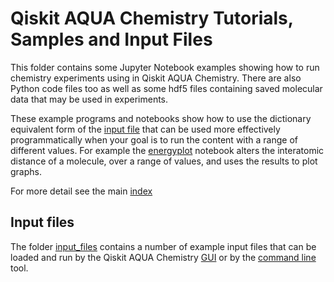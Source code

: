 # Qiskit AQUA Chemistry Tutorials, Samples and Input Files

This folder contains some Jupyter Notebook examples showing how to run chemistry experiments using in
Qiskit AQUA Chemistry. There are also Python code files too as well as some hdf5 files containing saved
molecular data that may be used in experiments.

These example programs and notebooks show how to use the dictionary equivalent form of
the [input file](#input-files) that can be used more effectively programmatically when your goal is to 
run the content with a range of different values. For example the [energyplot](energyplot.ipynb) notebook
alters the interatomic distance of a molecule, over a range of values, and uses the results to plot graphs.

For more detail see the main [index](../index.ipynb#chemistry)

## Input files

The folder [input_files](input_files) contains a number of example input files that can be loaded 
and run by the Qiskit AQUA Chemistry [GUI](https://github.com/Qiskit/aqua-chemistry/README.md#gui) or by the
[command line](https://github.com/Qiskit/aqua-chemistry/README.md#command-line) tool.
